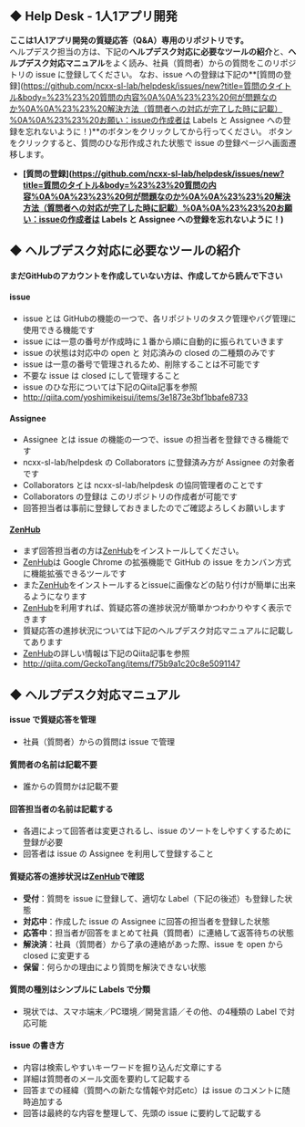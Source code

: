 ## ◆ Help Desk - 1人1アプリ開発
**ここは1人1アプリ開発の質疑応答（Q&amp;A）専用のリポジトリです。**  
ヘルプデスク担当の方は、下記の**ヘルプデスク対応に必要なツールの紹介**と、**ヘルプデスク対応マニュアル**をよく読み、社員（質問者）からの質問をこのリポジトリの issue に登録してください。
なお、issue への登録は下記の**[質問の登録](https://github.com/ncxx-sl-lab/helpdesk/issues/new?title=質問のタイトル&body=%23%23%20質問の内容%0A%0A%23%23%20何が問題なのか%0A%0A%23%23%20解決方法（質問者への対応が完了した時に記載）%0A%0A%23%23%20お願い：issueの作成者は Labels と Assignee への登録を忘れないように！)**のボタンをクリックしてから行ってください。
ボタンをクリックすると、質問のひな形作成された状態で issue の登録ページへ画面遷移します。

- **[質問の登録](https://github.com/ncxx-sl-lab/helpdesk/issues/new?title=質問のタイトル&body=%23%23%20質問の内容%0A%0A%23%23%20何が問題なのか%0A%0A%23%23%20解決方法（質問者への対応が完了した時に記載）%0A%0A%23%23%20お願い：issueの作成者は Labels と Assignee への登録を忘れないように！)**


## ◆ ヘルプデスク対応に必要なツールの紹介

#### まだGitHubのアカウントを作成していない方は、作成してから読んで下さい

#### issue
- issue とは GitHubの機能の一つで、各リポジトリのタスク管理やバグ管理に使用できる機能です
- issue には一意の番号が作成時に１番から順に自動的に振られていきます
- issue の状態は対応中の open と 対応済みの closed の二種類のみです
- issue は一意の番号で管理されるため、削除することは不可能です
- 不要な issue は closed にして管理すること
- issue のひな形については下記のQiita記事を参照 
 - http://qiita.com/yoshimikeisui/items/3e1873e3bf1bbafe8733


#### Assignee
 - Assignee とは issue の機能の一つで、issue の担当者を登録できる機能です
 - ncxx-sl-lab/helpdesk の Collaborators に登録済み方が Assignee の対象者です 
 - Collaborators とは ncxx-sl-lab/helpdesk の協同管理者のことです
 - Collaborators の登録は このリポジトリの作成者が可能です
 - 回答担当者は事前に登録しておきましたのでご確認よろしくお願いします

#### [ZenHub](https://www.zenhub.io/)
- まず回答担当者の方は[ZenHub](https://www.zenhub.io/)をインストールしてください。
- [ZenHub](https://www.zenhub.io/)は Google Chrome の拡張機能で GitHub の issue をカンバン方式に機能拡張できるツールです
- また[ZenHub](https://www.zenhub.io/)をインストールするとissueに画像などの貼り付けが簡単に出来るようになります
- [ZenHub](https://www.zenhub.io/)を利用すれば、質疑応答の進捗状況が簡単かつわかりやすく表示できます
- 質疑応答の進捗状況については下記のヘルプデスク対応マニュアルに記載してあります
- [ZenHub](https://www.zenhub.io/)の詳しい情報は下記のQiita記事を参照
 - http://qiita.com/GeckoTang/items/f75b9a1c20c8e5091147 

## ◆ ヘルプデスク対応マニュアル
#### issue で質疑応答を管理
- 社員（質問者）からの質問は issue で管理 

#### 質問者の名前は記載不要
- 誰からの質問かは記載不要

#### 回答担当者の名前は記載する
- 各週によって回答者は変更されるし、issue のソートをしやすくするために登録が必要
- 回答者は issue の Assignee を利用して登録すること

#### 質疑応答の進捗状況は[ZenHub](https://www.zenhub.io/)で確認
- **受付**：質問を issue に登録して、適切な Label（下記の後述）も登録した状態
- **対応中**：作成した issue の Assignee に回答の担当者を登録した状態
- **応答中**：担当者が回答をまとめて社員（質問者）に連絡して返答待ちの状態
- **解決済**：社員（質問者）から了承の連絡があった際、issue を open から closed に変更する
- **保留**：何らかの理由により質問を解決できない状態

#### 質問の種別はシンプルに Labels で分類
- 現状では、スマホ端末／PC環境／開発言語／その他、の4種類の Label で対応可能

#### issue の書き方
- 内容は検索しやすいキーワードを掘り込んだ文章にする
- 詳細は質問者のメール文面を要約して記載する
- 回答までの経緯（質問への新たな情報や対応etc）は issue のコメントに随時追加する
- 回答は最終的な内容を整理して、先頭の issue に要約して記載する
